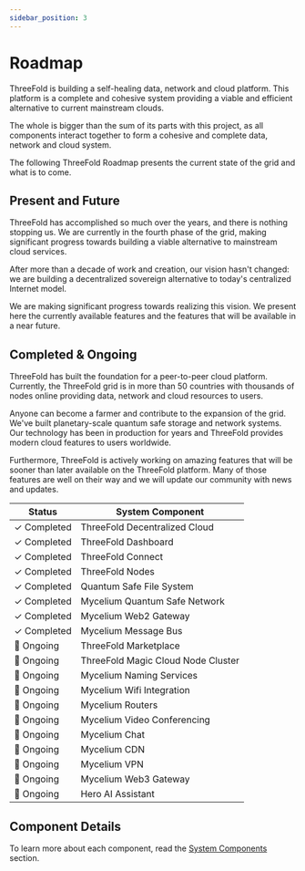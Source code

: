 ```yaml
---
sidebar_position: 3
---
```


# Roadmap

ThreeFold is building a self-healing data, network and cloud platform. This platform is a complete and cohesive system providing a viable and efficient alternative to current mainstream clouds. 

The whole is bigger than the sum of its parts with this project, as all components interact together to form a cohesive and complete data, network and cloud system.

The following ThreeFold Roadmap presents the current state of the grid and what is to come.

## Present and Future

ThreeFold has accomplished so much over the years, and there is nothing stopping us. We are currently in the fourth phase of the grid, making significant progress towards building a viable alternative to mainstream cloud services.

After more than a decade of work and creation, our vision hasn't changed: we are building a decentralized sovereign alternative to today's centralized Internet model.

We are making significant progress towards realizing this vision. We present here the currently available features and the features that will be available in a near future.

## Completed & Ongoing

ThreeFold has built the foundation for a peer-to-peer cloud platform. Currently, the ThreeFold grid is in more than 50 countries with thousands of nodes online providing data, network and cloud resources to users. 

Anyone can become a farmer and contribute to the expansion of the grid. We've built planetary-scale quantum safe storage and network systems. Our technology has been in production for years and ThreeFold provides modern cloud features to users worldwide.

Furthermore, ThreeFold is actively working on amazing features that will be sooner than later available on the ThreeFold platform. Many of those features are well on their way and we will update our community with news and updates.

| Status    | System Component |
|-----------|--------------|
| ✓ Completed | ThreeFold Decentralized Cloud |
| ✓ Completed | ThreeFold Dashboard |
| ✓ Completed | ThreeFold Connect |
| ✓ Completed | ThreeFold Nodes |
| ✓ Completed | Quantum Safe File System |
| ✓ Completed | Mycelium Quantum Safe Network |
| ✓ Completed | Mycelium Web2 Gateway |
| ✓ Completed | Mycelium Message Bus |
| 🔄 Ongoing | ThreeFold Marketplace |
| 🔄 Ongoing | ThreeFold Magic Cloud Node Cluster |
| 🔄 Ongoing | Mycelium Naming Services |
| 🔄 Ongoing | Mycelium Wifi Integration |
| 🔄 Ongoing | Mycelium Routers |
| 🔄 Ongoing | Mycelium Video Conferencing |
| 🔄 Ongoing | Mycelium Chat |
| 🔄 Ongoing | Mycelium CDN |
| 🔄 Ongoing | Mycelium VPN |
| 🔄 Ongoing | Mycelium Web3 Gateway |
| 🔄 Ongoing | Hero AI Assistant |

## Component Details

To learn more about each component, read the [System Components](./category/system-components) section.